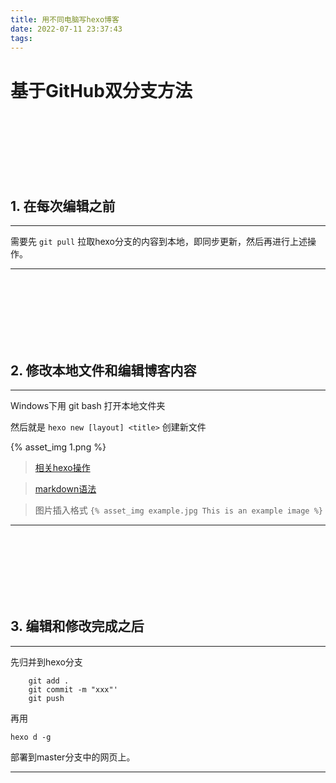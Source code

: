 ```yaml
---
title: 用不同电脑写hexo博客
date: 2022-07-11 23:37:43
tags:
---
```



# 基于GitHub双分支方法

<br><br><br><br><br><br>

## 1. 在每次编辑之前
---

需要先 ` git pull ` 拉取hexo分支的内容到本地，即同步更新，然后再进行上述操作。

---

<br><br><br><br><br><br>

## 2. 修改本地文件和编辑博客内容
---

Windows下用 git bash 打开本地文件夹


然后就是 `hexo new [layout] <title>` 创建新文件

{% asset_img 1.png %}


> [相关hexo操作](https://zhuanlan.zhihu.com/p/156915260)

>  [markdown语法](https://markdown.com.cn/basic-syntax/)

> 图片插入格式 `{% asset_img example.jpg This is an example image %}`


---


<br><br><br><br><br><br>

## 3. 编辑和修改完成之后

---

先归并到hexo分支

```
    git add .
    git commit -m "xxx"'
    git push
```

再用 

 `hexo d -g`

 部署到master分支中的网页上。


---